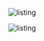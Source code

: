
![listing](https://github.com/user-attachments/assets/02ad5cfc-6eae-452a-97d3-522ab14bf22b)

![listing](https://github.com/user-attachments/assets/53895009-d789-43e8-9566-88bd41ec922b)
